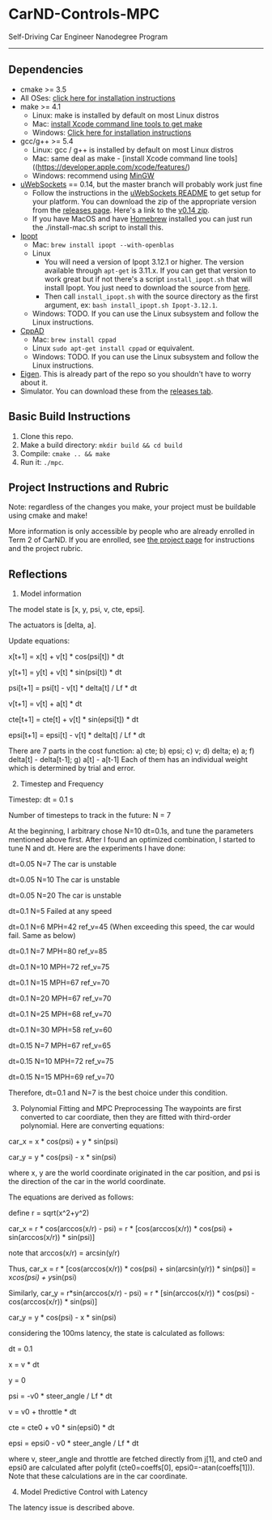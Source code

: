 # CarND-Controls-MPC
Self-Driving Car Engineer Nanodegree Program

---

## Dependencies

* cmake >= 3.5
 * All OSes: [click here for installation instructions](https://cmake.org/install/)
* make >= 4.1
  * Linux: make is installed by default on most Linux distros
  * Mac: [install Xcode command line tools to get make](https://developer.apple.com/xcode/features/)
  * Windows: [Click here for installation instructions](http://gnuwin32.sourceforge.net/packages/make.htm)
* gcc/g++ >= 5.4
  * Linux: gcc / g++ is installed by default on most Linux distros
  * Mac: same deal as make - [install Xcode command line tools]((https://developer.apple.com/xcode/features/)
  * Windows: recommend using [MinGW](http://www.mingw.org/)
* [uWebSockets](https://github.com/uWebSockets/uWebSockets) == 0.14, but the master branch will probably work just fine
  * Follow the instructions in the [uWebSockets README](https://github.com/uWebSockets/uWebSockets/blob/master/README.md) to get setup for your platform. You can download the zip of the appropriate version from the [releases page](https://github.com/uWebSockets/uWebSockets/releases). Here's a link to the [v0.14 zip](https://github.com/uWebSockets/uWebSockets/archive/v0.14.0.zip).
  * If you have MacOS and have [Homebrew](https://brew.sh/) installed you can just run the ./install-mac.sh script to install this.
* [Ipopt](https://projects.coin-or.org/Ipopt)
  * Mac: `brew install ipopt --with-openblas`
  * Linux
    * You will need a version of Ipopt 3.12.1 or higher. The version available through `apt-get` is 3.11.x. If you can get that version to work great but if not there's a script `install_ipopt.sh` that will install Ipopt. You just need to download the source from [here](https://www.coin-or.org/download/source/Ipopt/).
    * Then call `install_ipopt.sh` with the source directory as the first argument, ex: `bash install_ipopt.sh Ipopt-3.12.1`. 
  * Windows: TODO. If you can use the Linux subsystem and follow the Linux instructions.
* [CppAD](https://www.coin-or.org/CppAD/)
  * Mac: `brew install cppad`
  * Linux `sudo apt-get install cppad` or equivalent.
  * Windows: TODO. If you can use the Linux subsystem and follow the Linux instructions.
* [Eigen](http://eigen.tuxfamily.org/index.php?title=Main_Page). This is already part of the repo so you shouldn't have to worry about it.
* Simulator. You can download these from the [releases tab](https://github.com/udacity/CarND-MPC-Project/releases).



## Basic Build Instructions


1. Clone this repo.
2. Make a build directory: `mkdir build && cd build`
3. Compile: `cmake .. && make`
4. Run it: `./mpc`.

## Project Instructions and Rubric

Note: regardless of the changes you make, your project must be buildable using
cmake and make!

More information is only accessible by people who are already enrolled in Term 2
of CarND. If you are enrolled, see [the project page](https://classroom.udacity.com/nanodegrees/nd013/parts/40f38239-66b6-46ec-ae68-03afd8a601c8/modules/f1820894-8322-4bb3-81aa-b26b3c6dcbaf/lessons/b1ff3be0-c904-438e-aad3-2b5379f0e0c3/concepts/1a2255a0-e23c-44cf-8d41-39b8a3c8264a)
for instructions and the project rubric.

## Reflections

1. Model information

The model state is [x, y, psi, v, cte, epsi].

The actuators is [delta, a].

Update equations:

x[t+1] = x[t] + v[t] * cos(psi[t]) * dt

y[t+1] = y[t] + v[t] * sin(psi[t]) * dt

psi[t+1] = psi[t] - v[t] * delta[t] / Lf * dt

v[t+1] = v[t] + a[t] * dt

cte[t+1] = cte[t] + v[t] * sin(epsi[t]) * dt

epsi[t+1] = epsi[t] - v[t] * delta[t] / Lf * dt

There are 7 parts in the cost function:
a) cte; b) epsi; c) v; d) delta; e) a; f) delta[t] - delta[t-1]; g) a[t] - a[t-1]
Each of them has an individual weight which is determined by trial and error.


2. Timestep and Frequency

Timestep:
dt = 0.1 s

Number of timesteps to track in the future: 
N = 7

At the beginning, I arbitrary chose N=10 dt=0.1s, and tune the parameters mentioned above first. After I found an optimized combination, I started to tune N and dt.
Here are the experiments I have done:

dt=0.05 N=7  The car is unstable

dt=0.05 N=10 The car is unstable

dt=0.05 N=20 The car is unstable

dt=0.1  N=5  Failed at any speed

dt=0.1  N=6  MPH=42 ref_v=45 (When exceeding this speed, the car would fail. Same as below) 

dt=0.1  N=7  MPH=80 ref_v=85 

dt=0.1  N=10 MPH=72 ref_v=75 

dt=0.1  N=15 MPH=67 ref_v=70 

dt=0.1  N=20 MPH=67 ref_v=70

dt=0.1  N=25 MPH=68 ref_v=70

dt=0.1  N=30 MPH=58 ref_v=60

dt=0.15 N=7  MPH=67 ref_v=65

dt=0.15 N=10 MPH=72 ref_v=75

dt=0.15 N=15 MPH=69 ref_v=70

Therefore, dt=0.1 and N=7 is the best choice under this condition.

3. Polynomial Fitting and MPC Preprocessing
The waypoints are first converted to car coordiate, then they are fitted with third-order polynomial.
Here are converting equations:

car_x = x * cos(psi) + y * sin(psi)

car_y = y * cos(psi) - x * sin(psi)

where x, y are the world coordinate originated in the car position, and psi is the direction of the car in the world coordinate.

The equations are derived as follows:

define r = sqrt(x^2+y^2)

car_x = r * cos(arccos(x/r) - psi) = r * [cos(arccos(x/r)) * cos(psi) + sin(arccos(x/r)) * sin(psi)]

note that arccos(x/r) = arcsin(y/r)

Thus, car_x = r * [cos(arccos(x/r)) * cos(psi) + sin(arcsin(y/r)) * sin(psi)] = x*cos(psi) + y*sin(psi)

Similarly, 
car_y = r*sin(arccos(x/r) - psi) = r * [sin(arccos(x/r)) * cos(psi) - cos(arccos(x/r)) * sin(psi)]

car_y = y * cos(psi) - x * sin(psi)

considering the 100ms latency, the state is calculated as follows:

dt = 0.1

x = v * dt

y = 0

psi = -v0 * steer_angle / Lf * dt

v = v0 + throttle * dt

cte = cte0 + v0 * sin(epsi0) * dt

epsi = epsi0 - v0 * steer_angle / Lf * dt

where v, steer_angle and throttle are fetched directly from j[1], and cte0 and epsi0 are calculated after polyfit (cte0=coeffs[0], epsi0=-atan(coeffs[1])). Note that these calculations are in the car coordinate.

4. Model Predictive Control with Latency

The latency issue is described above. 

